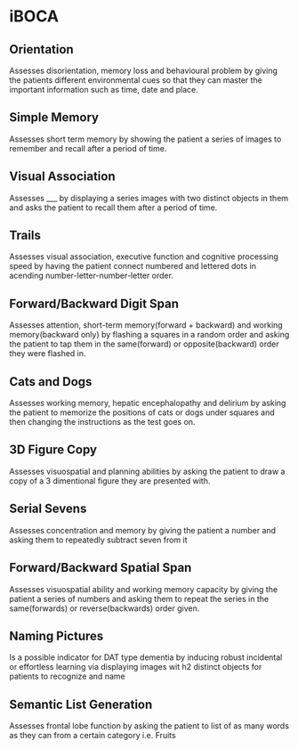 # iBOCA
## Orientation
Assesses disorientation, memory loss and behavioural problem by giving the patients different environmental cues so that they can master the important information such as time, date and place. 
## Simple Memory
Assesses short term memory by showing the patient a series of images to remember and recall after a period of time. 
## Visual Association
Assesses ___ by displaying a series images with two distinct objects in them and asks the patient to recall them after a period of time.
## Trails
Assesses visual association, executive function and cognitive processing speed by having the patient connect numbered and lettered dots in acending number-letter-number-letter order.
## Forward/Backward Digit Span
Assesses attention, short-term memory(forward + backward) and working memory(backward only) by flashing a squares in a random order and asking the patient to tap them in the same(forward) or opposite(backward) order they were flashed in.
## Cats and Dogs
Assesses working memory, hepatic encephalopathy and delirium by asking the patient to memorize the positions of cats or dogs under squares and then changing the instructions as the test goes on.
## 3D Figure Copy
Assesses visuospatial and planning abilities by asking the patient to draw a copy of a 3 dimentional figure they are presented with.
## Serial Sevens
Assesses concentration and memory by giving the patient a number and asking them to repeatedly subtract seven from it
## Forward/Backward Spatial Span
Assesses visuospatial ability and working memory capacity by giving the patient a series of numbers and asking them to repeat the series in the same(forwards) or reverse(backwards) order given.
## Naming Pictures
Is a possible indicator for DAT type dementia by inducing robust incidental or effortless learning via displaying images wit h2 distinct objects for patients to recognize and name
## Semantic List Generation
Assesses frontal lobe function by asking the patient to list of as many words as they can from a certain category i.e. Fruits
